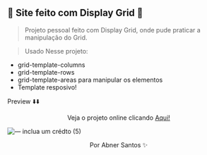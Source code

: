## 📏 Site feito com Display Grid 📐

> Projeto pessoal feito com Display Grid, onde pude praticar a manipulação do Grid.

> Usado Nesse projeto:
* grid-template-columns
* grid-template-rows
* grid-template-areas para manipular os elementos
* Template resposivo!



 
Preview ⬇️⬇️
  <p style="text-align:center;">Veja o projeto online clicando <a href="https://colibribroderie.netlify.app/">Aqui!</a></p>


![— inclua um crédto (5)](https://user-images.githubusercontent.com/107922389/185272365-391a2a5b-2ad6-400b-bd85-bc3c56c42e69.gif)

   <p style="text-align: center;">Por Abner Santos ✨</p>

